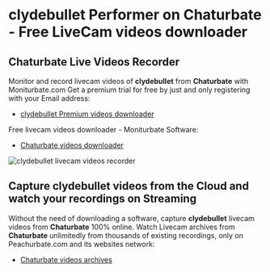 # clydebullet Performer on Chaturbate - Free LiveCam videos downloader

## Chaturbate Live Videos Recorder

Monitor and record livecam videos of **clydebullet** from **Chaturbate** with Moniturbate.com
Get a premium trial for free by just and only registering with your Email address:
* [clydebullet Premium videos downloader](https://moniturbate.com/request-demo-licence-key.html)

Free livecam videos downloader - Moniturbate Software:
* [Chaturbate videos downloader](https://moniturbate.com/moniturbate-download-software.html)

![clydebullet livecam videos recorder](https://peachurnet.com/templates/moniturbate-software.png)


## Capture clydebullet videos from the Cloud and watch your recordings on Streaming

Without the need of downloading a software, capture **clydebullet** livecam videos from **Chaturbate** 100% online.
Watch Livecam archives from **Chaturbate** unlimitedly from thousands of existing recordings, only on Peachurbate.com and its websites network:
* [Chaturbate videos archives](https://peachurnet.com/)